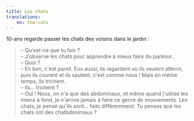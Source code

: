```yaml
---
title: Les chats
translations:
    en: the-cats
---
```


10-ans regarde passer les chats des voisins dans le jardin :

> – Qu'est-ce que tu fais ?  
> – J'observe les chats pour apprendre à mieux faire du parkour..  
> – Quoi ?  
> – Eh ben, c'est pareil. Eux aussi, ils regardent où ils veulent atterrir, puis ils courent et ils sautent, c'est comme nous ! Mais en même temps, ils trichent.  
> – Ils… trichent ?  
> – Oui ! Nous, on n'a que des abdominaux, et même quand j'utilise les miens à fond, je n'arrive jamais à faire ce genre de mouvements. Les chats, je pense qu'ils sont… faits différemment. Tu penses que les chats ont des chatbdonimaux ?
